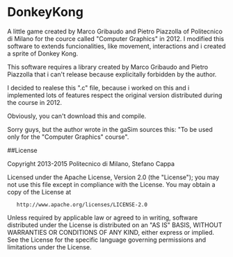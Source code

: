 # DonkeyKong

A little game created by Marco Gribaudo and Pietro Piazzolla of Politecnico di Milano for the cource called "Computer Graphics" in 2012.
I modified this software to extends funcionalities, like movement, interactions and i created a sprite of Donkey Kong.

This software requires a library created by Marco Gribaudo and Pietro Piazzolla that i can't release because explicitally forbidden by the author.

I decided to realese this ".c" file, because i worked on this and i implemented lots of features respect the original version distributed during the course in 2012.

Obviously, you can't download this and compile.

Sorry guys, but the author wrote in the gaSim sources this: "To be used only for the "Computer Graphics" course".


##License

   Copyright 2013-2015 Politecnico di Milano, Stefano Cappa

   Licensed under the Apache License, Version 2.0 (the "License");
   you may not use this file except in compliance with the License.
   You may obtain a copy of the License at

       http://www.apache.org/licenses/LICENSE-2.0

   Unless required by applicable law or agreed to in writing, software
   distributed under the License is distributed on an "AS IS" BASIS,
   WITHOUT WARRANTIES OR CONDITIONS OF ANY KIND, either express or implied.
   See the License for the specific language governing permissions and
   limitations under the License.
